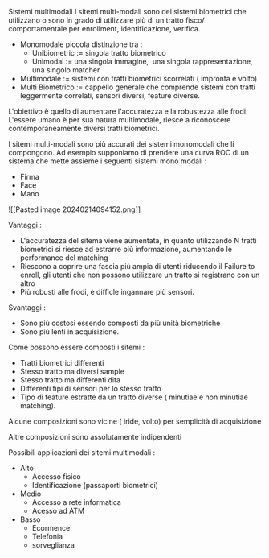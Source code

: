 Sistemi multimodali
I sitemi multi-modali sono dei sistemi biometrici che utilizzano o sono in grado di utilizzare più di un tratto fisco/ comportamentale per enrollment, identificazione, verifica.
- Monomodale piccola distinzione tra :
	- Unibiometric := singola tratto biometrico
	- Unimodal := una singola immagine,  una singola rappresentazione, una singolo matcher
- Multimodale := sistemi con tratti biometrici scorrelati ( impronta e volto)
- Multi Biometrico := cappello generale che comprende sistemi con tratti leggermente correlati, sensori diversi, feature diverse.

L'obiettivo è quello di aumentare l'accuratezza e la robustezza alle frodi.
L'essere umano è per sua natura multimodale, riesce a riconoscere contemporaneamente diversi tratti biometrici.

I sitemi multi-modali sono più accurati dei sistemi monomodali che li compongono.
Ad esempio supponiamo di prendere una curva ROC di un sistema che mette assieme i seguenti sistemi mono modali :
- Firma
- Face
- Mano

![[Pasted image 20240214094152.png]]

Vantaggi :
- L'accuratezza del sitema viene aumentata, in quanto utilizzando N tratti biometrici si riesce ad estrarre più informazione, aumentando le performance del matching
- Riescono a coprire una fascia più ampia di utenti riducendo il Failure to enroll, gli utenti che non possono utilizzare un tratto si registrano con un altro
- Più robusti alle frodi, è difficle ingannare più sensori.

Svantaggi :
- Sono più costosi essendo composti da più unità biometriche
- Sono più lenti in acquisizione.

Come possono essere composti i sitemi :
- Tratti biometrici differenti
- Stesso tratto ma diversi sample
- Stesso tratto ma differenti dita
- Differenti tipi di sensori per lo stesso tratto
- Tipo di feature estratte da un tratto diverse ( minutiae e non minutiae matching).

Alcune composizioni sono vicine ( iride, volto) per semplicità di acquisizione

Altre composizioni sono assolutamente indipendenti

Possibili applicazioni dei sitemi multimodali :
- Alto
	- Accesso fisico
	- Identificazione (passaporti biometrici)
- Medio
	- Accesso a rete informatica
	- Acesso ad ATM
- Basso
	- Ecormence
	- Telefonia
	- sorveglianza